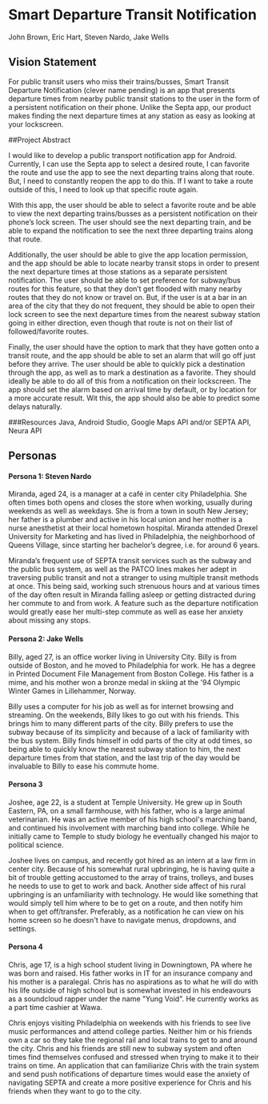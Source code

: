 # Smart Departure Transit Notification
John Brown, Eric Hart, Steven Nardo, Jake Wells

## Vision Statement
For public transit users who miss their trains/busses, Smart Transit Departure Notification (clever name pending) is an app that presents departure times from nearby public transit stations to the user in the form of a persistent notification on their phone. Unlike the Septa app, our product makes finding the next departure times at any station as easy as looking at your lockscreen.

##Project Abstract

I would like to develop a public transport notification app for Android. Currently, I can use the Septa app to select a desired route, I can favorite the route and use the app to see the next departing trains along that route. But, I need to constantly reopen the app to do this. If I want to take a route outside of this, I need to look up that specific route again.

With this app, the user should be able to select a favorite route and be able to view the next departing trains/busses as a persistent notification on their phone’s lock screen. The user should see the next departing train, and be able to expand the notification to see the next three departing trains along that route.

Additionally, the user should be able to give the app location permission, and the app should be able to locate nearby transit stops in order to present the next departure times at those stations as a separate persistent notification. The user should be able to set preference for subway/bus routes for this feature, so that they don’t get flooded with many nearby routes that they do not know or travel on. But, if the user is at a bar in an area of the city that they do not frequent, they should be able to open their lock screen to see the next departure times from the nearest subway station going in either direction, even though that route is not on their list of followed/favorite routes.

Finally, the user should have the option to mark that they have gotten onto a transit route, and the app should be able to set an alarm that will go off just before they arrive. The user should be able to quickly pick a destination through the app, as well as to mark a destination as a favorite. They should ideally be able to do all of this from a notification on their lockscreen. The app should set the alarm based on arrival time by default, or by location for a more accurate result. Wit this, the app should also be able to predict some delays naturally.

###Resources
Java, Android Studio, Google Maps API and/or SEPTA API, Neura API


## Personas

#### Persona 1: Steven Nardo
Miranda, aged 24, is a manager at a café in center city Philadelphia. She often times both opens and closes the store when working, usually during weekends as well as weekdays. She is from a town in south New Jersey; her father is a plumber and active in his local union and her mother is a nurse anesthetist at their local hometown hospital. Miranda attended Drexel University for Marketing and has lived in Philadelphia, the neighborhood of Queens Village, since starting her bachelor’s degree, i.e. for around 6 years.

Miranda’s frequent use of SEPTA transit services such as the subway and the public bus system, as well as the PATCO lines makes her adept in traversing public transit and not a stranger to using multiple transit methods at once. This being said, working such strenuous hours and at various times of the day often result in Miranda falling asleep or getting distracted during her commute to and from work. A feature such as the departure notification would greatly ease her multi-step commute as well as ease her anxiety about missing any stops.

#### Persona 2: Jake Wells
Billy, aged 27, is an office worker living in University City. Billy is from outside of Boston, and he moved to Philadelphia for work. He has a degree in Printed Document File Management from Boston College. His father is a mime, and his mother won a bronze medal in skiing at the '94 Olympic Winter Games in Lillehammer, Norway.

Billy uses a computer for his job as well as for internet browsing and streaming. On the weekends, Billy likes to go out with his friends. This brings him to many different parts of the city. Billy prefers to use the subway because of its simplicity and because of a lack of familiarity with the bus system. Billy finds himself in odd parts of the city at odd times, so being able to quickly know the nearest subway station to him, the next departure times from that station, and the last trip of the day would be invaluable to Billy to ease his commute home.

#### Persona 3
Joshee, age 22, is a student at Temple University. He grew up in South Eastern, PA, on a small farmhouse, with his father, who is a large animal veterinarian. He was an active member of his high school's marching band, and continued his involvement with marching band into college. While he initially came to Temple to study biology he eventually changed his major to political science.  

Joshee lives on campus, and recently got hired as an intern at a law firm in center city. Because of his somewhat rural upbringing, he is having quite a bit of trouble getting accustomed to the array of trains, trolleys, and buses he needs to use to get to work and back.  Another side affect of his rural upbringing is an unfamiliarity with technology. He would like something that would simply tell him where to be to get on a route, and then notify him when to get off/transfer. Preferably, as a notification he can view on his home screen so he doesn't have to navigate menus, dropdowns, and settings.  

#### Persona 4

Chris, age 17, is a high school student living in Downingtown, PA where he was born and raised. His father works in IT for an insurance company and his mother is a paralegal. Chris has no aspirations as to what he will do with his life outside of high school but is somewhat invested in his endeavours as a soundcloud rapper under the name "Yung Void". He currently works as a part time cashier at Wawa.

Chris enjoys visiting Philadelphia on weekends with his friends to see live music performances and attend college parties. Neither him or his friends own a car so they take the regional rail and local trains to get to and around the city. Chris and his friends are still new to subway system and often times find themselves confused and stressed when trying to make it to their trains on time. An application that can familiarize Chris with the train system and send push notifications of departure times would ease the anxiety of navigating SEPTA and create a more positive experience for Chris and his friends when they want to go to the city.
